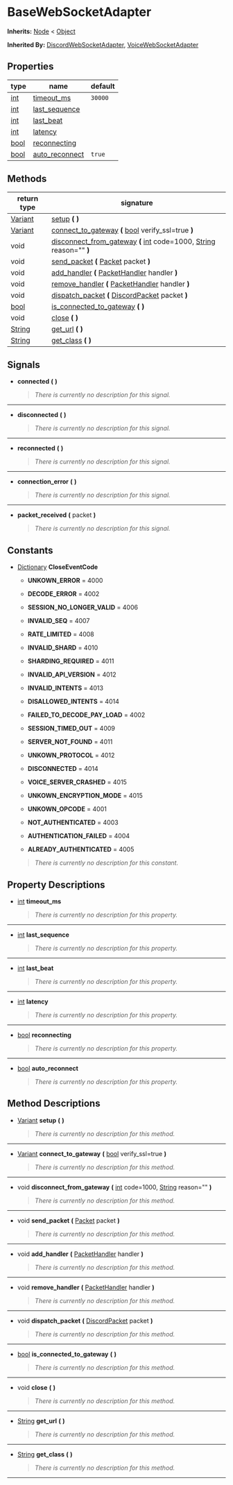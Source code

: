   
# BaseWebSocketAdapter
  
**Inherits:** [Node](https://docs.godotengine.org/en/3.5/classes/class_node.html) < [Object](https://docs.godotengine.org/en/3.5/classes/class_object.html)  
  
**Inherited By:** [DiscordWebSocketAdapter](./class_discordwebsocketadapter.md), [VoiceWebSocketAdapter](./class_voicewebsocketadapter.md)  
  
## Properties
  
| type                                                                | name                                        | default |
|---------------------------------------------------------------------|---------------------------------------------|---------|
| [int](https://docs.godotengine.org/en/3.5/classes/class_int.html)   | [timeout\_ms](#property-timeout-ms)         | `30000` |
| [int](https://docs.godotengine.org/en/3.5/classes/class_int.html)   | [last\_sequence](#property-last-sequence)   |         |
| [int](https://docs.godotengine.org/en/3.5/classes/class_int.html)   | [last\_beat](#property-last-beat)           |         |
| [int](https://docs.godotengine.org/en/3.5/classes/class_int.html)   | [latency](#property-latency)                |         |
| [bool](https://docs.godotengine.org/en/3.5/classes/class_bool.html) | [reconnecting](#property-reconnecting)      |         |
| [bool](https://docs.godotengine.org/en/3.5/classes/class_bool.html) | [auto\_reconnect](#property-auto-reconnect) | `true`  |  
  
## Methods
  
| return type                                                               | signature                                                                                                                                                                                                                               |
|---------------------------------------------------------------------------|-----------------------------------------------------------------------------------------------------------------------------------------------------------------------------------------------------------------------------------------|
| [Variant](https://docs.godotengine.org/en/3.5/classes/class_variant.html) | [setup](#method-setup) **(**  **)**                                                                                                                                                                                                     |
| [Variant](https://docs.godotengine.org/en/3.5/classes/class_variant.html) | [connect\_to\_gateway](#method-connect-to-gateway) **(** [bool](https://docs.godotengine.org/en/3.5/classes/class_bool.html) verify\_ssl=true **)**                                                                                     |
| void                                                                      | [disconnect\_from\_gateway](#method-disconnect-from-gateway) **(** [int](https://docs.godotengine.org/en/3.5/classes/class_int.html) code=1000, [String](https://docs.godotengine.org/en/3.5/classes/class_string.html) reason="" **)** |
| void                                                                      | [send\_packet](#method-send-packet) **(** [Packet](./class_packet.md) packet **)**                                                                                                                                                      |
| void                                                                      | [add\_handler](#method-add-handler) **(** [PacketHandler](./class_packethandler.md) handler **)**                                                                                                                                       |
| void                                                                      | [remove\_handler](#method-remove-handler) **(** [PacketHandler](./class_packethandler.md) handler **)**                                                                                                                                 |
| void                                                                      | [dispatch\_packet](#method-dispatch-packet) **(** [DiscordPacket](./class_discordpacket.md) packet **)**                                                                                                                                |
| [bool](https://docs.godotengine.org/en/3.5/classes/class_bool.html)       | [is\_connected\_to\_gateway](#method-is-connected-to-gateway) **(**  **)**                                                                                                                                                              |
| void                                                                      | [close](#method-close) **(**  **)**                                                                                                                                                                                                     |
| [String](https://docs.godotengine.org/en/3.5/classes/class_string.html)   | [get\_url](#method-get-url) **(**  **)**                                                                                                                                                                                                |
| [String](https://docs.godotengine.org/en/3.5/classes/class_string.html)   | [get\_class](#method-get-class) **(**  **)**                                                                                                                                                                                            |  
  
## Signals
  
- <a name="signal-connected"></a>**connected** **(**  **)**  
  
	> *There is currently no description for this signal.*  
________________

- <a name="signal-disconnected"></a>**disconnected** **(**  **)**  
  
	> *There is currently no description for this signal.*  
________________

- <a name="signal-reconnected"></a>**reconnected** **(**  **)**  
  
	> *There is currently no description for this signal.*  
________________

- <a name="signal-connection-error"></a>**connection\_error** **(**  **)**  
  
	> *There is currently no description for this signal.*  
________________

- <a name="signal-packet-received"></a>**packet\_received** **(** packet **)**  
  
	> *There is currently no description for this signal.*
  
  
## Constants
  
- [Dictionary](https://docs.godotengine.org/en/3.5/classes/class_dictionary.html) **CloseEventCode**  
  
	- **UNKOWN\_ERROR** = 4000  

	- **DECODE\_ERROR** = 4002  

	- **SESSION\_NO\_LONGER\_VALID** = 4006  

	- **INVALID\_SEQ** = 4007  

	- **RATE\_LIMITED** = 4008  

	- **INVALID\_SHARD** = 4010  

	- **SHARDING\_REQUIRED** = 4011  

	- **INVALID\_API\_VERSION** = 4012  

	- **INVALID\_INTENTS** = 4013  

	- **DISALLOWED\_INTENTS** = 4014  

	- **FAILED\_TO\_DECODE\_PAY\_LOAD** = 4002  

	- **SESSION\_TIMED\_OUT** = 4009  

	- **SERVER\_NOT\_FOUND** = 4011  

	- **UNKOWN\_PROTOCOL** = 4012  

	- **DISCONNECTED** = 4014  

	- **VOICE\_SERVER\_CRASHED** = 4015  

	- **UNKOWN\_ENCRYPTION\_MODE** = 4015  

	- **UNKOWN\_OPCODE** = 4001  

	- **NOT\_AUTHENTICATED** = 4003  

	- **AUTHENTICATION\_FAILED** = 4004  

	- **ALREADY\_AUTHENTICATED** = 4005  

  
	> *There is currently no description for this constant.*
  
  
## Property Descriptions
  
- <a name="property-timeout-ms"></a>[int](https://docs.godotengine.org/en/3.5/classes/class_int.html) **timeout_ms**  
  
	> *There is currently no description for this property.*  
________________

- <a name="property-last-sequence"></a>[int](https://docs.godotengine.org/en/3.5/classes/class_int.html) **last_sequence**  
  
	> *There is currently no description for this property.*  
________________

- <a name="property-last-beat"></a>[int](https://docs.godotengine.org/en/3.5/classes/class_int.html) **last_beat**  
  
	> *There is currently no description for this property.*  
________________

- <a name="property-latency"></a>[int](https://docs.godotengine.org/en/3.5/classes/class_int.html) **latency**  
  
	> *There is currently no description for this property.*  
________________

- <a name="property-reconnecting"></a>[bool](https://docs.godotengine.org/en/3.5/classes/class_bool.html) **reconnecting**  
  
	> *There is currently no description for this property.*  
________________

- <a name="property-auto-reconnect"></a>[bool](https://docs.godotengine.org/en/3.5/classes/class_bool.html) **auto_reconnect**  
  
	> *There is currently no description for this property.*
  
  
## Method Descriptions
  
- <a name="method-setup"></a>[Variant](https://docs.godotengine.org/en/3.5/classes/class_variant.html) **setup** **(**  **)**  
  
	> *There is currently no description for this method.*  
________________

- <a name="method-connect-to-gateway"></a>[Variant](https://docs.godotengine.org/en/3.5/classes/class_variant.html) **connect\_to\_gateway** **(** [bool](https://docs.godotengine.org/en/3.5/classes/class_bool.html) verify\_ssl=true **)**  
  
	> *There is currently no description for this method.*  
________________

- <a name="method-disconnect-from-gateway"></a>void **disconnect\_from\_gateway** **(** [int](https://docs.godotengine.org/en/3.5/classes/class_int.html) code=1000, [String](https://docs.godotengine.org/en/3.5/classes/class_string.html) reason="" **)**  
  
	> *There is currently no description for this method.*  
________________

- <a name="method-send-packet"></a>void **send\_packet** **(** [Packet](./class_packet.md) packet **)**  
  
	> *There is currently no description for this method.*  
________________

- <a name="method-add-handler"></a>void **add\_handler** **(** [PacketHandler](./class_packethandler.md) handler **)**  
  
	> *There is currently no description for this method.*  
________________

- <a name="method-remove-handler"></a>void **remove\_handler** **(** [PacketHandler](./class_packethandler.md) handler **)**  
  
	> *There is currently no description for this method.*  
________________

- <a name="method-dispatch-packet"></a>void **dispatch\_packet** **(** [DiscordPacket](./class_discordpacket.md) packet **)**  
  
	> *There is currently no description for this method.*  
________________

- <a name="method-is-connected-to-gateway"></a>[bool](https://docs.godotengine.org/en/3.5/classes/class_bool.html) **is\_connected\_to\_gateway** **(**  **)**  
  
	> *There is currently no description for this method.*  
________________

- <a name="method-close"></a>void **close** **(**  **)**  
  
	> *There is currently no description for this method.*  
________________

- <a name="method-get-url"></a>[String](https://docs.godotengine.org/en/3.5/classes/class_string.html) **get\_url** **(**  **)**  
  
	> *There is currently no description for this method.*  
________________

- <a name="method-get-class"></a>[String](https://docs.godotengine.org/en/3.5/classes/class_string.html) **get\_class** **(**  **)**  
  
	> *There is currently no description for this method.*  
________________

  
